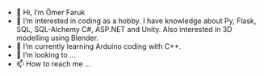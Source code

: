 - 👋 Hi, I’m Ömer Faruk
- 👀 I’m interested in coding as a hobby. I have knowledge about Py, Flask, SQL, SQL-Alchemy C#, ASP.NET and Unity. Also interested in 3D modelling using Blender.
- 🌱 I’m currently learning Arduino coding with C++.
- 💞️ I’m looking to ...
- 📫 How to reach me ...

<!---
FrkUzn/FrkUzn is a ✨ special ✨ repository because its `README.md` (this file) appears on your GitHub profile.
You can click the Preview link to take a look at your changes.
--->

